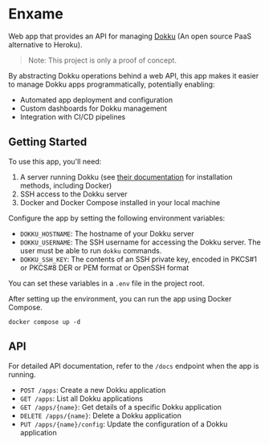 # Enxame

Web app that provides an API for managing [Dokku](https://dokku.com/) (An open source PaaS alternative to Heroku).

> Note: This project is only a proof of concept.

By abstracting Dokku operations behind a web API, this app makes it easier to manage Dokku apps programmatically, potentially enabling:

- Automated app deployment and configuration
- Custom dashboards for Dokku management
- Integration with CI/CD pipelines

## Getting Started

To use this app, you'll need:

1. A server running Dokku (see [their documentation](https://dokku.com/docs/getting-started/installation/) for installation methods, including Docker)
2. SSH access to the Dokku server
3. Docker and Docker Compose installed in your local machine

Configure the app by setting the following environment variables:

- `DOKKU_HOSTNAME`: The hostname of your Dokku server
- `DOKKU_USERNAME`: The SSH username for accessing the Dokku server. The user must be able to run `dokku` commands.
- `DOKKU_SSH_KEY`: The contents of an SSH private key, encoded in PKCS#1 or PKCS#8 DER or PEM format or OpenSSH format

You can set these variables in a `.env` file in the project root.

After setting up the environment, you can run the app using Docker Compose.

```
docker compose up -d
```

## API

For detailed API documentation, refer to the `/docs` endpoint when the app is running.

- `POST /apps`: Create a new Dokku application
- `GET /apps`: List all Dokku applications
- `GET /apps/{name}`: Get details of a specific Dokku application
- `DELETE /apps/{name}`: Delete a Dokku application
- `PUT /apps/{name}/config`: Update the configuration of a Dokku application
